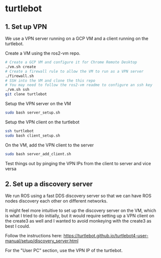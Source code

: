 # turtlebot

## 1. Set up VPN
We use a VPN server running on a GCP VM and a client running on the turtlebot.

Create a VM using the ros2-vm repo.
```bash
# Create a GCP VM and configure it for Chrome Remote Desktop
./vm.sh create
# Create a firewall rule to allow the VM to run as a VPN server
./firewall.sh
# SSH into the VM and clone the this repo
# You may need to follow the ros2-vm readme to configure an ssh key
./vm.sh ssh
git clone turtlebot
```

Setup the VPN server on the VM
```bash
sudo bash server_setup.sh
```

Setup the VPN client on the turtlebot
```bash
ssh turtlebot
sudo bash client_setup.sh
```

On the VM, add the VPN client to the server
```bash
sudo bash server_add_client.sh
```

Test things out by pinging the VPN IPs from the client to server and vice versa

## 2. Set up a discovery server
We run ROS using a fast DDS discovery server so that we can have ROS nodes discovery each other on different networks.

It might feel more intuitive to set up the discovery server on the VM, which is what I tried to do initially, but it would require setting up a VPN client on the create3 as well and I wanted to avoid monkeying with the create3 as best I could. 

Follow the instructions here:
https://turtlebot.github.io/turtlebot4-user-manual/setup/discovery_server.html

For the "User PC" section, use the VPN IP of the turtlebot.
